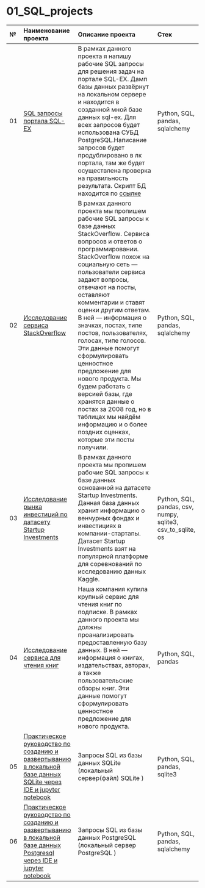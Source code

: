 # 01_SQL_projects

| №  | Наименование проекта  | Описание проекта | Стек |
|:-- |:----------------------|:--------------|:-------------|
| 01 |[SQL запросы портала SQL-EX](https://github.com/nikita-data/SQL_projects/blob/main/01_SQL-EX/SQl_EX_project%20(2).ipynb)|В рамках данного проекта я напишу рабочие SQL запросы для решения задач на портале SQL-EX. Дамп базы данных развёрнут на локальном сервере и находится в созданной мной базе данных sql-ex. Для всех запросов будет использована СУБД PostgreSQL.Написание запросов будет продублировано в лк портала, там же будет осуществлена проверка на правильность результата. Скрипт БД находится по [ссылке](https://sql-ex.ru/db_script_download.php)  |Python, SQL, pandas, sqlalchemy |
| 02 |[Исследование сервиса StackOverflow](https://github.com/nikita-data/SQL_projects/blob/main/02_StackOverflow%20database/StackOverflow%20database.ipynb)|В рамках данного проекта мы пропишем рабочие SQL запросы к базе данных StackOverflow. Сервиса вопросов и ответов о программировании. StackOverflow похож на социальную сеть — пользователи сервиса задают вопросы, отвечают на посты, оставляют комментарии и ставят оценки другим ответам. В ней — информация о значках, постах, типе постов, пользователях, голосах, типе голосов. Эти данные помогут сформулировать ценностное предложение для нового продукта. Мы будем работать с версией базы, где хранятся данные о постах за 2008 год, но в таблицах мы найдём информацию и о более поздних оценках, которые эти посты получили.|Python, SQL, pandas, sqlalchemy |
| 03 |[Исследование рынка инвестиций по датасету Startup Investments](https://github.com/nikita-data/SQL_projects/blob/main/Startup%20Investments%20query/Startup%20Investments%20query.ipynb)|В рамках данного проекта мы пропишем рабочие SQL запросы к базе данных основанной на датасете Startup Investments. Данная база данных хранит информацию о венчурных фондах и инвестициях в компании-стартапы. Датасет Startup Investments взят на популярной платформе для соревнований по исследованию данных Kaggle.|Python, SQL, pandas, csv, numpy, sqlite3, csv_to_sqlite, os |
| 04 |[Исследование сервиса для чтения книг](https://github.com/nikita-data/SQL_projects/blob/main/book%20store%20database/book%20store%20database.ipynb)|Наша компания купила крупный сервис для чтения книг по подписке. В рамках данного проекта мы должны проанализировать предоставленную базу данных. В ней — информация о книгах, издательствах, авторах, а также пользовательские обзоры книг. Эти данные помогут сформулировать ценностное предложение для нового продукта.|Python, SQL, pandas|
| 05 |[Практическое руководство по созданию и развертыванию в локальной базе данных SQLite через IDE и jupyter notebook](https://github.com/nikita-data/SQL_projects/blob/main/create%20local%20database%20SQLite/%D0%97%D0%B0%D0%BF%D1%80%D0%BE%D1%81%D1%8B%20SQL%20%D0%B8%D0%B7%20%D0%B1%D0%B0%D0%B7%D1%8B%20%D0%B4%D0%B0%D0%BD%D0%BD%D1%8B%D1%85%20SQLite%20(%D0%BB%D0%BE%D0%BA%D0%B0%D0%BB%D1%8C%D0%BD%D1%8B%D0%B9%20%D1%81%D0%B5%D1%80%D0%B2%D0%B5%D1%80(%D1%84%D0%B0%D0%B9%D0%BB)%20SQLite%20).ipynb)|Запросы SQL из базы данных SQLite (локальный сервер(файл) SQLite )|Python, SQL, pandas, sqlite3|
| 06 |[Практическое руководство по созданию и развертыванию в локальной базе данных Postgresql через IDE и jupyter notebook](https://github.com/nikita-data/SQL_projects/blob/main/create%20local%20database%20postgresql/%D0%97%D0%B0%D0%BF%D1%80%D0%BE%D1%81%D1%8B%20SQL%20%D0%B8%D0%B7%20%D0%B1%D0%B0%D0%B7%D1%8B%20%D0%B4%D0%B0%D0%BD%D0%BD%D1%8B%D1%85%20PostgreSQL%20(%D0%BB%D0%BE%D0%BA%D0%B0%D0%BB%D1%8C%D0%BD%D1%8B%D0%B9%20%D1%81%D0%B5%D1%80%D0%B2%D0%B5%D1%80%20PostgreSQL%20).ipynb)|Запросы SQL из базы данных PostgreSQL (локальный сервер PostgreSQL )|Python, SQL, pandas, sqlalchemy|

